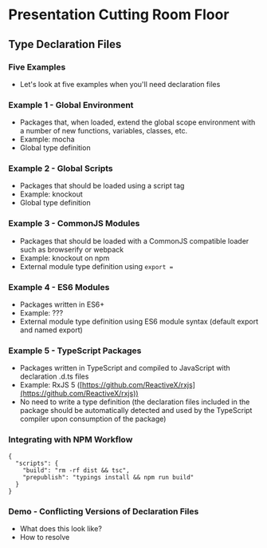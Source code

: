 
# Presentation Cutting Room Floor

## Type Declaration Files

### Five Examples

* Let's look at five examples when you'll need declaration files

### Example 1 - Global Environment

* Packages that, when loaded, extend the global scope environment with a number of new functions, variables, classes, etc.
* Example: mocha
* Global type definition

### Example 2 - Global Scripts

* Packages that should be loaded using a script tag
* Example: knockout
* Global type definition

### Example 3 - CommonJS Modules

* Packages that should be loaded with a CommonJS compatible loader such as browserify or webpack
* Example: knockout on npm
* External module type definition using `export =`

### Example 4 - ES6 Modules

* Packages written in ES6+
* Example: ???
* External module type definition using ES6 module syntax (default export and named export)

### Example 5 - TypeScript Packages

* Packages written in TypeScript and compiled to JavaScript with declaration .d.ts files
* Example: RxJS 5 ([https://github.com/ReactiveX/rxjs](https://github.com/ReactiveX/rxjs))
* No need to write a type definition (the declaration files included in the package should be automatically detected and used by the TypeScript compiler upon consumption of the package)

### Integrating with NPM Workflow

```
{
  "scripts": {
    "build": "rm -rf dist && tsc",
    "prepublish": "typings install && npm run build"
  }
}
```

### Demo - Conflicting Versions of Declaration Files

* What does this look like?
* How to resolve
